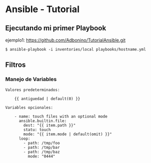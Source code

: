 # Ansible - Tutorial


## Ejecutando mi primer Playbook
ejemplo1:
https://github.com/Adbonino/TutorialAnsible.git

```
$ ansible-playbook -i inventories/local playbooks/hostname.yml
```

## Filtros

### Manejo de Variables

    Valores predeterminados:

        {{ antiguedad | default(0) }}

    Variables opcionales:

        - name: touch files with an optional mode
          ansible.builtin.file:
            dest: "{{ item.path }}"
            statu: touch
            mode: "{{ item.mode | default(omit) }}"
          loop:
            - path: /tmp/foo
            - path: /tmp/bar
            - path: /tmp/baz
              mode: "0444"